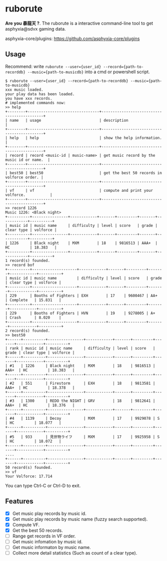 # ruborute

**Are you 暴龍天 ?**. The ruborute is a interactive command-line tool to get asphyxia@sdvx gaming data.

asphyxia-core/plugins: https://github.com/asphyxia-core/plugins

## Usage

Recommend: write `ruborute --user={user_id} --record={path-to-recorddb} --music={path-to-musicdb}` into a cmd or powershell script.

```
$ ruborute --user={user_id} --record={path-to-recorddb} --music={path-to-musicdb}
xxx music loaded.
your play data has been loaded.
you have xxx records.
# implemented commands now:
>> help
+--------+--------------------------------+--------------------------------------------+
| name   | usage                          | description                                |
+--------+--------------------------------+--------------------------------------------+
| help   | help                           | show the help information.                 |
+--------+--------------------------------+--------------------------------------------+
| record | record <music-id | music-name> | get music record by the music id or name.  |
+--------+--------------------------------+--------------------------------------------+
| best50 | best50                         | get the best 50 records in volforce order. |
+--------+--------------------------------+--------------------------------------------+
| vf     | vf                             | compute and print your volforce.           |
+--------+--------------------------------+--------------------------------------------+
>> record 1226
Music 1226: <Black night>
+----------+----------------+------------+-------+---------+-------+------------+----------+
| music id | music name     | difficulty | level | score   | grade | clear type | volforce |
+----------+----------------+------------+-------+---------+-------+------------+----------+
| 1226     | Black night    | MXM        | 18    | 9816513 | AAA+  | HC         | 18.383   |
+----------+----------------+------------+-------+---------+-------+------------+----------+
1 record(s) founded.
>> record bof
+----------+--------------------+------------+-------+---------+-------+------------+----------+
| music id | music name         | difficulty | level | score   | grade | clear type | volforce |
+----------+--------------------+------------+-------+---------+-------+------------+----------+
| 229      | Booths of Fighters | EXH        | 17    | 9600467 | AA+   | Complete   | 15.831   |
+----------+--------------------+------------+-------+---------+-------+------------+----------+
| 229      | Booths of Fighters | HVN        | 19    | 9278005 | A+    | Crash      | 8.020    |
+----------+--------------------+------------+-------+---------+-------+------------+----------+
2 record(s) founded.
>> best50
+------+----------+----------------+------------+-------+---------+-------+------------+----------+
| rank | music id | music name     | difficulty | level | score   | grade | clear type | volforce |
+------+----------+----------------+------------+-------+---------+-------+------------+----------+
| #1   | 1226     | Black night    | MXM        | 18    | 9816513 | AAA+  | HC         | 18.383   |
+------+----------+----------------+------------+-------+---------+-------+------------+----------+
| #2   | 551      | Firestorm      | EXH        | 18    | 9813581 | AAA+  | HC         | 18.378   |
+------+----------+----------------+------------+-------+---------+-------+------------+----------+
| #3   | 1300     | REDO the NIGHT | GRV        | 18    | 9812641 | AAA+  | HC         | 18.376   |
+------+----------+----------------+------------+-------+---------+-------+------------+----------+
| #4   | 1139     | Decoy          | MXM        | 17    | 9929078 | S     | HC         | 18.077   |
+------+----------+----------------+------------+-------+---------+-------+------------+----------+
| #5   | 933      | 見世物ライフ     | MXM        | 17    | 9925958 | S     | HC         | 18.072   |
+------+----------+----------------+------------+-------+---------+-------+------------+----------+
....
+------+----------+----------------+------------+-------+---------+-------+------------+----------+
50 record(s) founded.
>> vf
Your Volforce: 17.714
```

You can type Ctrl-C or Ctrl-D to exit.

## Features

- [x] Get music play records by music id.
- [x] Get music play records by music name (fuzzy search supported).
- [x] Compute VF.
- [x] Get the best 50 records.
- [ ] Range get records in VF order.
- [ ] Get music infomation by music id.
- [ ] Get music informaton by music name.
- [ ] Collect more detail statistics (Such as count of a clear type).
